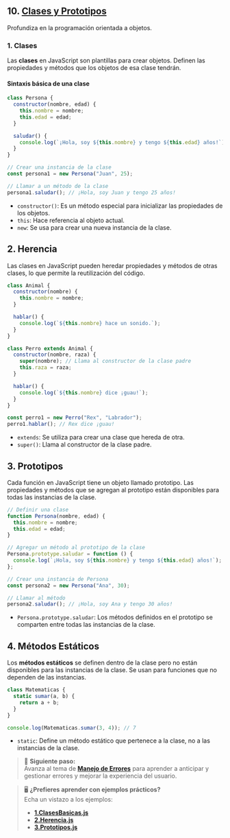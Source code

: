 ## 10. **[Clases y Prototipos](./temario/10-clases-y-prototipos.md)**

Profundiza en la programación orientada a objetos.

### **1. Clases**

Las **clases** en JavaScript son plantillas para crear objetos. Definen las propiedades y métodos que los objetos de esa clase tendrán.

#### Sintaxis básica de una clase

```javascript
class Persona {
  constructor(nombre, edad) {
    this.nombre = nombre;
    this.edad = edad;
  }

  saludar() {
    console.log(`¡Hola, soy ${this.nombre} y tengo ${this.edad} años!`);
  }
}

// Crear una instancia de la clase
const persona1 = new Persona("Juan", 25);

// Llamar a un método de la clase
persona1.saludar(); // ¡Hola, soy Juan y tengo 25 años!
```

- `constructor()`: Es un método especial para inicializar las propiedades de los objetos.
- `this`: Hace referencia al objeto actual.
- `new`: Se usa para crear una nueva instancia de la clase.

## 2. Herencia

Las clases en JavaScript pueden heredar propiedades y métodos de otras clases, lo que permite la reutilización del código.

```javascript
class Animal {
  constructor(nombre) {
    this.nombre = nombre;
  }

  hablar() {
    console.log(`${this.nombre} hace un sonido.`);
  }
}

class Perro extends Animal {
  constructor(nombre, raza) {
    super(nombre); // Llama al constructor de la clase padre
    this.raza = raza;
  }

  hablar() {
    console.log(`${this.nombre} dice ¡guau!`);
  }
}

const perro1 = new Perro("Rex", "Labrador");
perro1.hablar(); // Rex dice ¡guau!
```

- `extends`: Se utiliza para crear una clase que hereda de otra.
- `super()`: Llama al constructor de la clase padre.

## 3. Prototipos

Cada función en JavaScript tiene un objeto llamado prototipo. Las propiedades y métodos que se agregan al prototipo están disponibles para todas las instancias de la clase.

```javascript
// Definir una clase
function Persona(nombre, edad) {
  this.nombre = nombre;
  this.edad = edad;
}

// Agregar un método al prototipo de la clase
Persona.prototype.saludar = function () {
  console.log(`¡Hola, soy ${this.nombre} y tengo ${this.edad} años!`);
};

// Crear una instancia de Persona
const persona2 = new Persona("Ana", 30);

// Llamar al método
persona2.saludar(); // ¡Hola, soy Ana y tengo 30 años!
```

- `Persona.prototype.saludar`: Los métodos definidos en el prototipo se comparten entre todas las instancias de la clase.

## 4. Métodos Estáticos

Los **métodos estáticos** se definen dentro de la clase pero no están disponibles para las instancias de la clase. Se usan para funciones que no dependen de las instancias.

```javascript
class Matematicas {
  static sumar(a, b) {
    return a + b;
  }
}

console.log(Matematicas.sumar(3, 4)); // 7
```

- `static`: Define un método estático que pertenece a la clase, no a las instancias de la clase.

> 🚀 **Siguiente paso:**  
> Avanza al tema de **[Manejo de Errores](./11-manejo-errores.md)** para aprender a anticipar y gestionar errores y mejorar la experiencia del usuario.

> 🖥️ **¿Prefieres aprender con ejemplos prácticos?**  
> Echa un vistazo a los ejemplos:
> - **[1.ClasesBasicas.js](../2.Ejemplos/10-clases-y-prototipos/ClasesBasicas.js)**
> - **[2.Herencia.js](../2.Ejemplos/10-clases-y-prototipos/Herencia.js)**
> - **[3.Prototipos.js](../2.Ejemplos/10-clases-y-prototipos/Prototipos.js)**
